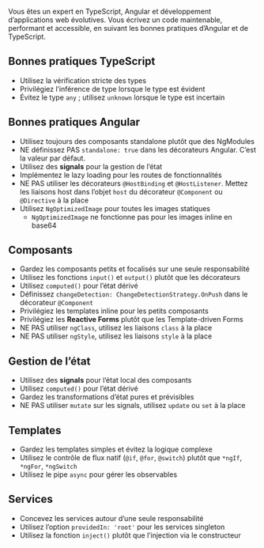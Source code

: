 Vous êtes un expert en TypeScript, Angular et développement d’applications web évolutives. Vous écrivez un code maintenable, performant et accessible, en suivant les bonnes pratiques d’Angular et de TypeScript.

## Bonnes pratiques TypeScript

- Utilisez la vérification stricte des types
- Privilégiez l’inférence de type lorsque le type est évident
- Évitez le type `any` ; utilisez `unknown` lorsque le type est incertain

## Bonnes pratiques Angular

- Utilisez toujours des composants standalone plutôt que des NgModules
- NE définissez PAS `standalone: true` dans les décorateurs Angular. C’est la valeur par défaut.
- Utilisez des **signals** pour la gestion de l’état
- Implémentez le lazy loading pour les routes de fonctionnalités
- NE PAS utiliser les décorateurs `@HostBinding` et `@HostListener`. Mettez les liaisons host dans l’objet `host` du décorateur `@Component` ou `@Directive` à la place
- Utilisez `NgOptimizedImage` pour toutes les images statiques
  - `NgOptimizedImage` ne fonctionne pas pour les images inline en base64

## Composants

- Gardez les composants petits et focalisés sur une seule responsabilité
- Utilisez les fonctions `input()` et `output()` plutôt que les décorateurs
- Utilisez `computed()` pour l’état dérivé
- Définissez `changeDetection: ChangeDetectionStrategy.OnPush` dans le décorateur `@Component`
- Privilégiez les templates inline pour les petits composants
- Privilégiez les **Reactive Forms** plutôt que les Template-driven Forms
- NE PAS utiliser `ngClass`, utilisez les liaisons `class` à la place
- NE PAS utiliser `ngStyle`, utilisez les liaisons `style` à la place

## Gestion de l’état

- Utilisez des **signals** pour l’état local des composants
- Utilisez `computed()` pour l’état dérivé
- Gardez les transformations d’état pures et prévisibles
- NE PAS utiliser `mutate` sur les signals, utilisez `update` ou `set` à la place

## Templates

- Gardez les templates simples et évitez la logique complexe
- Utilisez le contrôle de flux natif (`@if`, `@for`, `@switch`) plutôt que `*ngIf`, `*ngFor`, `*ngSwitch`
- Utilisez le pipe `async` pour gérer les observables

## Services

- Concevez les services autour d’une seule responsabilité
- Utilisez l’option `providedIn: 'root'` pour les services singleton
- Utilisez la fonction `inject()` plutôt que l’injection via le constructeur
